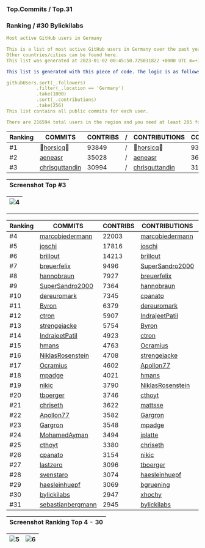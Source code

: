 ### Top.Commits / Top.31
### Ranking / #30 Bylickilabs
```yaml
Most active GitHub users in Germany

This is a list of most active GitHub users in Germany over the past year. 
Other countries/cities can be found here. 
This list was generated at 2023-01-02 00:45:50.725031822 +0000 UTC m=+727.662623913.

This list is generated with this piece of code. The logic is as follows (in pseudocode):

githubUsers.sort(_.followers)
           .filter(_.location == 'Germany') 
           .take(1000)
           .sort(_.contributions)
           .take(256)
This list contains all public commits for each user. 

There are 216594 total users in the region and you need at least 205 followers to be on this list.
```

| Ranking |COMMITS | CONTRIBS | / |CONTRIBUTIONS | CONTRIBS | / | ALL | CONTRIBS |
|---|---|---|---|---|---|---|---|---|
#1 | 🌟[horsicq](https://github.com/horsicq)🌟 | 93849 | / |🌟[horsicq](https://github.com/horsicq)🌟 | 93894 | / | 🌟[horsicq](https://github.com/horsicq)🌟 | 93894 |
#2 | [aeneasr](https://github.com/aeneasr) | 35028 | / | [aeneasr](https://github.com/aeneasr) | 36452 | / |[AmruthPillai](https://github.com/AmruthPillai) | 46142 | 
#3 | [chrisguttandin](https://github.com/chrisguttandin) | 30994 | / | [chrisguttandin](https://github.com/chrisguttandin) | 31050 | / | [MedRedha](https://github.com/MedRedha) | 41863 |

| Screenshot Top #3 |
|---|

|![4](https://user-images.githubusercontent.com/109308073/210330752-bb7bae68-884f-4b1a-9fb2-620e406ec2ce.jpg)|
|---|
---

| Ranking | COMMITS | CONTRIBS | CONTRIBUTIONS | CONTRIBS | ALL | CONTRIBS |
|---|---|---|---|---|---|---|
 #4 | [marcobiedermann](https://github.com/marcobiedermann) | 22003 | [marcobiedermann](https://github.com/marcobiedermann) | 22358 | [aeneasr](https://github.com/aeneasr) | 38974 |
 #5 | [joschi](https://github.com/joschi) | 17816 | [joschi](https://github.com/joschi) | 19737 | [chrisguttandin](https://github.com/chrisguttandin) | 31050 |
 #6 | [brillout](https://github.com/brillout) | 14213 | [brillout](https://github.com/brillout) | 14556 | [marcobiedermann](https://github.com/marcobiedermann) | 23417 |
 #7 | [breuerfelix](https://github.com/breuerfelix) | 9496 | [SuperSandro2000](https://github.com/SuperSandro2000) | 12270 | [joschi](https://github.com/joschi) | 19738 |
 #8 | [hannobraun](https://github.com/hannobraun) | 7927 | [breuerfelix](https://github.com/breuerfelix) | 9594 | [brillout](https://github.com/brillout) | 14973 |
 #9 | [SuperSandro2000](https://github.com/SuperSandro2000) | 7364 | [hannobraun](https://github.com/hannobraun) | 9413 | [rafaeljesus](https://github.com/rafaeljesus) | 12578 |
#10 | [dereuromark](https://github.com/dereuromark) | 7345 | [cpanato](https://github.com/cpanato) | 8907 | [SuperSandro2000](https://github.com/SuperSandro2000) | 12271 |
#11 | [Byron](https://github.com/Byron) | 6379 | [dereuromark](https://github.com/dereuromark) | 7833 | [cpanato](https://github.com/cpanato) | 10789 |
#12 | [ctron](https://github.com/ctron) | 5907 | [IndrajeetPatil](https://github.com/IndrajeetPatil) | 6910 | [localheinz](https://github.com/localheinz) | 10736 |
#13 | [strengejacke](https://github.com/strengejacke) | 5754 | [Byron](https://github.com/Byron) | 6803 | [breuerfelix](https://github.com/breuerfelix) | 9664 |
#14 | [IndrajeetPatil](https://github.com/IndrajeetPatil) | 4923 | [ctron](https://github.com/ctron) | 6285 | [hannobraun](https://github.com/hannobraun) | 9415 |
#15 | [hmans](https://github.com/hmans) | 4763 | [Ocramius](https://github.com/Ocramius) | 6195 | [dereuromark](https://github.com/dereuromark) | 8873 |
#16 | [NiklasRosenstein](https://github.com/NiklasRosenstein) | 4708 | [strengejacke](https://github.com/strengejacke) | 6158 | [nschloe](https://github.com/nschloe) | 7623 |
#17 | [Ocramius](https://github.com/Ocramius) | 4602 | [Apollon77](https://github.com/Apollon77) | 5954 | [Ocramius](https://github.com/Ocramius) | 7602 |
#18 | [mpadge](https://github.com/mpadge) | 4021 | [hmans](https://github.com/hmans) | 5429 | [IndrajeetPatil](https://github.com/IndrajeetPatil) | 7097 |
#19 | [nikic](https://github.com/nikic) | 3790 | [NiklasRosenstein](https://github.com/NiklasRosenstein) | 4981 | [Byron](https://github.com/Byron) | 7029 |
#20 | [tboerger](https://github.com/tboerger) | 3746 | [cthoyt](https://github.com/cthoyt) | 4961 | [julienschmidt](https://github.com/julienschmidt) | 6747 |
#21 | [chriseth](https://github.com/chriseth) | 3622 | [mattsse](https://github.com/mattsse) | 4774 | [hmans](https://github.com/hmans) | 6703 |
#22 | [Apollon77](https://github.com/Apollon77) | 3582 | [Gargron](https://github.com/Gargron) | 4611 | [Pseudomanifold](https://github.com/Pseudomanifold) | 6676 |
#23 | [Gargron](https://github.com/Gargron) | 3548 | [mpadge](https://github.com/mpadge) | 4362 | [ctron](https://github.com/ctron) | 6619 |
#24 | [MohamedAyman](https://github.com/cs-MohamedAyman) | 3494 | [jplatte](https://github.com/jplatte) | 4228 | [xhochy](https://github.com/xhochy) | 6431 |
#25 | [cthoyt](https://github.com/cthoyt) | 3380 | [chriseth](https://github.com/chriseth) | 4058 | [oskarstark](https://github.com/OskarStark) | 6400 |
#26 | [cpanato](https://github.com/cpanato) | 3154 | [nikic](https://github.com/nikic) | 4052 |  [strengejacke](https://github.com/strengejacke) | 6158 |
#27 | [lastzero](https://github.com/lastzero) | 3096 | [tboerger](https://github.com/tboerger) | 3926 | [ledermann](https://github.com/ledermann) | 5971 |
#28 | [svenstaro](https://github.com/svenstaro) | 3074 | [haesleinhuepf](https://github.com/haesleinhuepf) | 3880 | [Apollon77](https://github.com/Apollon77) | 5955 |
#29 | [haesleinhuepf](https://github.com/haesleinhuepf) | 3069 | [bgruening](https://github.com/bgruening) | 3781 | [PurpleBooth](https://github.com/PurpleBooth) | 5385 |
#30 | [bylickilabs](https://github.com/bylickilabs) | 2947 | [xhochy](https://github.com/xhochy) | 3704 |
#31 | [sebastianbergmann](https://github.com/sebastianbergmann) | 2945 | [bylickilabs](https://github.com/bylickilabs) | 3689 |

| Screenshot Ranking Top 4 - 30 |
|---|

|![5](https://user-images.githubusercontent.com/109308073/210331436-19731e2b-338c-4122-845d-6425816da1ca.jpg)|![6](https://user-images.githubusercontent.com/109308073/210331479-e851f3c8-9f74-4601-ac88-ea57af8b9eb6.jpg)|
|---|---|
